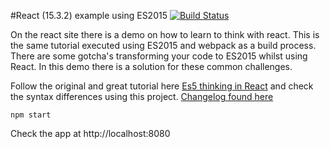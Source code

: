 #React (15.3.2) example using ES2015 [![Build Status](https://travis-ci.org/code0wl/react-example-es2015.svg?branch=master)](https://travis-ci.org/code0wl/react-example-es2015)

On the react site there is a demo on how to learn to think with react. This is the same tutorial executed using ES2015 and webpack as a build process. There are some gotcha's transforming your code to ES2015 whilst using React. In this demo there is a solution for these common challenges.

Follow the original and great tutorial here
[Es5 thinking in React](https://facebook.github.io/react/docs/thinking-in-react.html) and check the syntax differences using this project.
[Changelog found here](https://facebook.github.io/react/blog/2016/04/07/react-v15.html)

```
npm start
```

Check the app at http://localhost:8080

